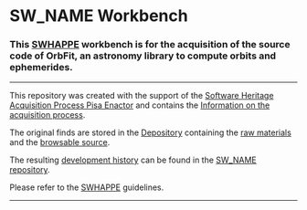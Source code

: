 # SW_NAME Workbench

### This [SWHAPPE](https://github.com/Unipisa/SWHAPPE) workbench is for the acquisition of the source code of OrbFit, an astronomy library to compute orbits and ephemerides.

-------------------

This repository was created with the support of the 
[Software Heritage Acquisition Process Pisa Enactor](https://github.com/Unipisa/SWHAPPE) and contains the 
[Information on the acquisition process](https://github.com/Unipisa/OrbFit-Workbench/tree/master/metadata).

The original finds are stored in the [Depository](https://github.com/Unipisa/OrbFit-Depository) 
containing the
[raw materials](https://github.com/Unipisa/OrbFit-Depository/tree/master/raw_materials) and the
[browsable source](https://github.com/Unipisa/OrbFit-Depository/tree/master/browsable_source).

The resulting 
[development history](https://github.com/Unipisa/OrbFit/tree/SourceCode/) can be found in the [SW_NAME repository](https://github.com/Unipisa/OrbFit).

Please refer to the [SWHAPPE](https://github.com/Unipisa/SWHAPPE) guidelines. 
___________________________
